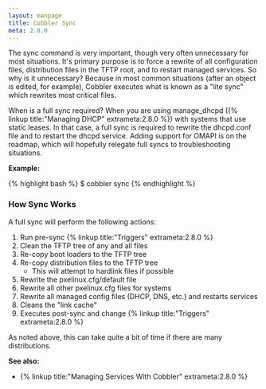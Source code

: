 ```yaml
---
layout: manpage
title: Cobbler Sync
meta: 2.8.0
---
```


The sync command is very important, though very often unnecessary for most situations. It's primary purpose is to force a rewrite of all configuration files, distribution files in the TFTP root, and to restart managed services. So why is it unnecessary? Because in most common situations (after an object is edited, for example), Cobbler executes what is known as a "lite sync" which rewrites most critical files.

When is a full sync required? When you are using manage_dhcpd ({% linkup title:"Managing DHCP" extrameta:2.8.0 %}) with systems that use static leases. In that case, a full sync is required to rewrite the dhcpd.conf file and to restart the dhcpd service. Adding support for OMAPI is on the roadmap, which will hopefully relegate full syncs to troubleshooting situations.

**Example:**

{% highlight bash %}
$ cobbler sync
{% endhighlight %}

### How Sync Works

A full sync will perform the following actions:

1. Run pre-sync {% linkup title:"Triggers" extrameta:2.8.0 %}
2. Clean the TFTP tree of any and all files
3. Re-copy boot loaders to the TFTP tree
4. Re-copy distribution files to the TFTP tree
    * This will attempt to hardlink files if possible
5. Rewrite the pxelinux.cfg/default file
6. Rewrite all other pxelinux.cfg files for systems
7. Rewrite all managed config files (DHCP, DNS, etc.) and restarts services
8. Cleans the "link cache"
9. Executes post-sync and change {% linkup title:"Triggers" extrameta:2.8.0 %}

As noted above, this can take quite a bit of time if there are many distributions.

**See also:**
* {% linkup title:"Managing Services With Cobbler" extrameta:2.8.0 %}
